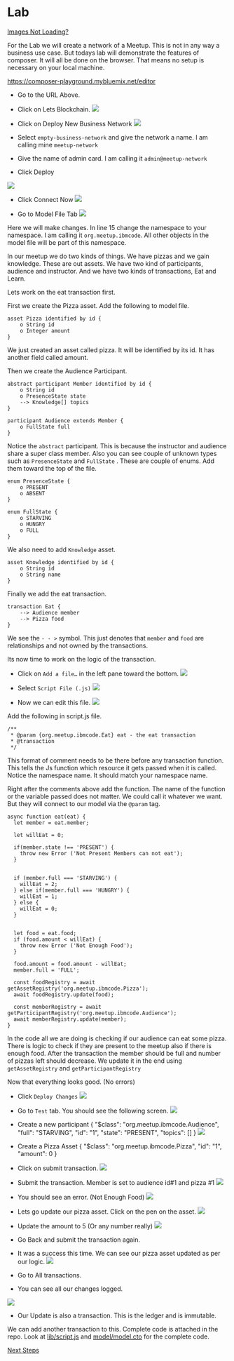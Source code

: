 # Lab

[Images Not Loading?](./Lab.pdf)

For the Lab we will create a network of a Meetup. This is not in any way a business use case. But todays lab will demonstrate the features of composer. It will all be done on the browser. That means no setup is necessary on your local machine. 

https://composer-playground.mybluemix.net/editor


- Go to the URL Above. 
- Click on Lets Blockchain.
![](https://d2mxuefqeaa7sj.cloudfront.net/s_36A1A6882F2E629D67905CBD09A811EC3D38022D79E9284B375A8F8CCF9D7462_1538259836164_image.png)

- Click on Deploy New Business Network
![](https://d2mxuefqeaa7sj.cloudfront.net/s_36A1A6882F2E629D67905CBD09A811EC3D38022D79E9284B375A8F8CCF9D7462_1538259887855_image.png)

- Select `empty-business-network` and give the network a name. I am calling mine `meetup-network` 
- Give the name of admin card. I am calling it `admin@meetup-network` 
- Click Deploy


![](https://d2mxuefqeaa7sj.cloudfront.net/s_36A1A6882F2E629D67905CBD09A811EC3D38022D79E9284B375A8F8CCF9D7462_1538260092781_image.png)

- Click Connect Now
![](https://d2mxuefqeaa7sj.cloudfront.net/s_36A1A6882F2E629D67905CBD09A811EC3D38022D79E9284B375A8F8CCF9D7462_1538260125919_image.png)

- Go to Model File Tab
![](https://d2mxuefqeaa7sj.cloudfront.net/s_36A1A6882F2E629D67905CBD09A811EC3D38022D79E9284B375A8F8CCF9D7462_1538322240096_image.png)


Here we will make changes. 
In line 15 change the namespace to your namespace. I am calling it `org.meetup.ibmcode`. All other objects in the model file will be part of this namespace. 

In our meetup we do two kinds of things. We have pizzas and we gain knowledge. These are out assets. We have two kind of participants, audience and instructor. And we have two kinds of transactions, Eat and Learn. 

Lets work on the eat transaction first. 

First we create the Pizza asset. Add the following to model file.

    asset Pizza identified by id {
        o String id  
        o Integer amount
    }

We just created an asset called pizza. It will be identified by its id. It has another field called amount. 

Then we create the Audience Participant. 

    abstract participant Member identified by id {
        o String id
        o PresenceState state
        --> Knowledge[] topics
    }
    
    participant Audience extends Member {
        o FullState full
    }

Notice the `abstract` participant. This is because the instructor and audience share a super class member. Also you can see couple of unknown types such as `PresenceState` and `FullState` . These are couple of enums. Add them toward the top of the file.


    enum PresenceState {
        o PRESENT
        o ABSENT
    }
    
    enum FullState {
        o STARVING
        o HUNGRY
        o FULL
    }

We also need to add `Knowledge` asset.

    asset Knowledge identified by id {
        o String id
        o String name
    }

Finally we add the eat transaction.

    transaction Eat {
        --> Audience member
        --> Pizza food
    }

We see the `- - >` symbol. This just denotes that `member` and `food` are relationships and not owned by the transactions.

Its now time to work on the logic of the transaction.

- Click on `Add a file…` in the left pane toward the bottom.
![](https://d2mxuefqeaa7sj.cloudfront.net/s_36A1A6882F2E629D67905CBD09A811EC3D38022D79E9284B375A8F8CCF9D7462_1538323257201_image.png)

- Select `Script File (.js)`
![](https://d2mxuefqeaa7sj.cloudfront.net/s_36A1A6882F2E629D67905CBD09A811EC3D38022D79E9284B375A8F8CCF9D7462_1538323316795_image.png)

- Now we can edit this file.
![](https://d2mxuefqeaa7sj.cloudfront.net/s_36A1A6882F2E629D67905CBD09A811EC3D38022D79E9284B375A8F8CCF9D7462_1538323373184_image.png)


Add the following in script.js file.

    /**
     * @param {org.meetup.ibmcode.Eat} eat - the eat transaction
     * @transaction
     */

This format of comment needs to be there before any transaction function. This tells the Js function which resource it gets passed when it is called. Notice the namespace name. It should match your namespace name. 

Right after the comments above add the function. The name of the function or the variable passed does not matter. We could call it whatever we want. But they will connect to our model via the `@param` tag. 


    async function eat(eat) {
      let member = eat.member;
      
      let willEat = 0;
      
      if(member.state !== 'PRESENT') {
        throw new Error ('Not Present Members can not eat');
      }
     
      
      if (member.full === 'STARVING') {
        willEat = 2;
      } else if(member.full === 'HUNGRY') {
        willEat = 1;
      } else {
        willEat = 0;
      }
      
      
      let food = eat.food;
      if (food.amount < willEat) {
        throw new Error ('Not Enough Food');
      }
      
      food.amount = food.amount - willEat;
      member.full = 'FULL';
      
      const foodRegistry = await getAssetRegistry('org.meetup.ibmcode.Pizza');
      await foodRegistry.update(food);
      
      const memberRegistry = await getParticipantRegistry('org.meetup.ibmcode.Audience');
      await memberRegistry.update(member);
    }

In the code all we are doing is checking if our audience can eat some pizza. 
There is logic to check if they are present to the meetup also if there is enough food. After the transaction the member should be full and number of pizzas left should decrease. We update it in the end using `getAssetRegistry` and `getParticipantRegistry` 

Now that everything looks good. (No errors)

- Click `Deploy Changes`
![](https://d2mxuefqeaa7sj.cloudfront.net/s_36A1A6882F2E629D67905CBD09A811EC3D38022D79E9284B375A8F8CCF9D7462_1538325101133_image.png)

- Go to `Test` tab. You should see the following screen.
![](https://d2mxuefqeaa7sj.cloudfront.net/s_36A1A6882F2E629D67905CBD09A811EC3D38022D79E9284B375A8F8CCF9D7462_1538325192148_image.png)

- Create a new participant
    {
      "$class": "org.meetup.ibmcode.Audience",
      "full": "STARVING",
      "id": "1",
      "state": "PRESENT",
      "topics": []
    }
![](https://d2mxuefqeaa7sj.cloudfront.net/s_36A1A6882F2E629D67905CBD09A811EC3D38022D79E9284B375A8F8CCF9D7462_1538360661032_image.png)

- Create a Pizza Asset
    {
      "$class": "org.meetup.ibmcode.Pizza",
      "id": "1",
      "amount": 0
    }
- Click on submit transaction.
![](https://d2mxuefqeaa7sj.cloudfront.net/s_36A1A6882F2E629D67905CBD09A811EC3D38022D79E9284B375A8F8CCF9D7462_1538360763439_image.png)

- Submit the transaction. Member is set to audience id#1 and pizza #1
![](https://d2mxuefqeaa7sj.cloudfront.net/s_36A1A6882F2E629D67905CBD09A811EC3D38022D79E9284B375A8F8CCF9D7462_1538360810956_image.png)

- You should see an error. (Not Enough Food)
![](https://d2mxuefqeaa7sj.cloudfront.net/s_36A1A6882F2E629D67905CBD09A811EC3D38022D79E9284B375A8F8CCF9D7462_1538360844470_image.png)

- Lets go update our pizza asset. Click on the pen on the asset.
![](https://d2mxuefqeaa7sj.cloudfront.net/s_36A1A6882F2E629D67905CBD09A811EC3D38022D79E9284B375A8F8CCF9D7462_1538361059794_image.png)

- Update the amount to 5 (Or any number really)
![](https://d2mxuefqeaa7sj.cloudfront.net/s_36A1A6882F2E629D67905CBD09A811EC3D38022D79E9284B375A8F8CCF9D7462_1538361126099_image.png)

- Go Back and submit the transaction again.
- It was a success this time. We can see our pizza asset updated as per our logic.
![](https://d2mxuefqeaa7sj.cloudfront.net/s_36A1A6882F2E629D67905CBD09A811EC3D38022D79E9284B375A8F8CCF9D7462_1538361225298_image.png)

- Go to All transactions. 
- You can see all our changes logged. 

 

![](https://d2mxuefqeaa7sj.cloudfront.net/s_36A1A6882F2E629D67905CBD09A811EC3D38022D79E9284B375A8F8CCF9D7462_1538361287484_image.png)

- Our Update is also a transaction. This is the ledger and is immutable.

We can add another transaction to this. Complete code is attached in the repo. Look at [lib/script.js](./lib/script.js) and [model/model.cto](./model/model.cto) for the complete code. 

[Next Steps](./Next-Steps.md)
